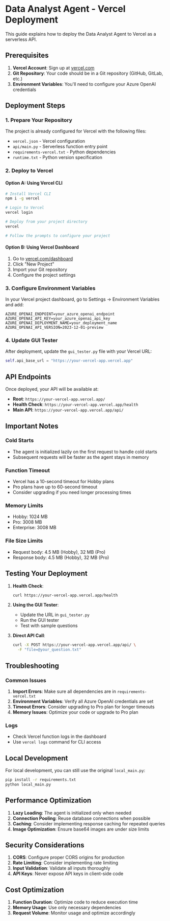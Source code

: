 # Data Analyst Agent - Vercel Deployment

This guide explains how to deploy the Data Analyst Agent to Vercel as a serverless API.

## Prerequisites

1. **Vercel Account**: Sign up at [vercel.com](https://vercel.com)
2. **Git Repository**: Your code should be in a Git repository (GitHub, GitLab, etc.)
3. **Environment Variables**: You'll need to configure your Azure OpenAI credentials

## Deployment Steps

### 1. Prepare Your Repository

The project is already configured for Vercel with the following files:
- `vercel.json` - Vercel configuration
- `api/main.py` - Serverless function entry point
- `requirements-vercel.txt` - Python dependencies
- `runtime.txt` - Python version specification

### 2. Deploy to Vercel

#### Option A: Using Vercel CLI
```bash
# Install Vercel CLI
npm i -g vercel

# Login to Vercel
vercel login

# Deploy from your project directory
vercel

# Follow the prompts to configure your project
```

#### Option B: Using Vercel Dashboard
1. Go to [vercel.com/dashboard](https://vercel.com/dashboard)
2. Click "New Project"
3. Import your Git repository
4. Configure the project settings

### 3. Configure Environment Variables

In your Vercel project dashboard, go to Settings → Environment Variables and add:

```
AZURE_OPENAI_ENDPOINT=your_azure_openai_endpoint
AZURE_OPENAI_API_KEY=your_azure_openai_api_key
AZURE_OPENAI_DEPLOYMENT_NAME=your_deployment_name
AZURE_OPENAI_API_VERSION=2023-12-01-preview
```

### 4. Update GUI Tester

After deployment, update the `gui_tester.py` file with your Vercel URL:

```python
self.api_base_url = "https://your-vercel-app.vercel.app"
```

## API Endpoints

Once deployed, your API will be available at:

- **Root**: `https://your-vercel-app.vercel.app/`
- **Health Check**: `https://your-vercel-app.vercel.app/health`
- **Main API**: `https://your-vercel-app.vercel.app/api/`

## Important Notes

### Cold Starts
- The agent is initialized lazily on the first request to handle cold starts
- Subsequent requests will be faster as the agent stays in memory

### Function Timeout
- Vercel has a 10-second timeout for Hobby plans
- Pro plans have up to 60-second timeout
- Consider upgrading if you need longer processing times

### Memory Limits
- Hobby: 1024 MB
- Pro: 3008 MB
- Enterprise: 3008 MB

### File Size Limits
- Request body: 4.5 MB (Hobby), 32 MB (Pro)
- Response body: 4.5 MB (Hobby), 32 MB (Pro)

## Testing Your Deployment

1. **Health Check**:
   ```bash
   curl https://your-vercel-app.vercel.app/health
   ```

2. **Using the GUI Tester**:
   - Update the URL in `gui_tester.py`
   - Run the GUI tester
   - Test with sample questions

3. **Direct API Call**:
   ```bash
   curl -X POST https://your-vercel-app.vercel.app/api/ \
     -F "file=@your_question.txt"
   ```

## Troubleshooting

### Common Issues

1. **Import Errors**: Make sure all dependencies are in `requirements-vercel.txt`
2. **Environment Variables**: Verify all Azure OpenAI credentials are set
3. **Timeout Errors**: Consider upgrading to Pro plan for longer timeouts
4. **Memory Issues**: Optimize your code or upgrade to Pro plan

### Logs
- Check Vercel function logs in the dashboard
- Use `vercel logs` command for CLI access

## Local Development

For local development, you can still use the original `local_main.py`:

```bash
pip install -r requirements.txt
python local_main.py
```

## Performance Optimization

1. **Lazy Loading**: The agent is initialized only when needed
2. **Connection Pooling**: Reuse database connections when possible
3. **Caching**: Consider implementing response caching for repeated queries
4. **Image Optimization**: Ensure base64 images are under size limits

## Security Considerations

1. **CORS**: Configure proper CORS origins for production
2. **Rate Limiting**: Consider implementing rate limiting
3. **Input Validation**: Validate all inputs thoroughly
4. **API Keys**: Never expose API keys in client-side code

## Cost Optimization

1. **Function Duration**: Optimize code to reduce execution time
2. **Memory Usage**: Use only necessary dependencies
3. **Request Volume**: Monitor usage and optimize accordingly 